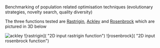 Benchmarking of population related optimisation techniques (evolutionary strategies, novelty search, quality diversity)

The three functions tested are [Rastrigin](https://en.wikipedia.org/wiki/Rastrigin_function), [Ackley](https://en.wikipedia.org/wiki/Ackley_function) and [Rosenbrock](https://en.wikipedia.org/wiki/Rosenbrock_function) which are pictured in 3D below

![ackley]( https://github.com/aja114/optimisation_benchmark/blob/master/imgs/ackley.png "2D input ackley function")
![rastrigin]( "2D input rastrigin function")
![rosenbrock]( "2D input rosenbrock function")

